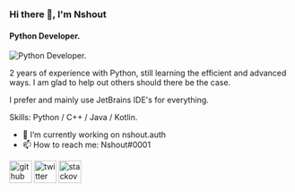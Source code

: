 ### Hi there 👋, I'm Nshout
#### Python Developer.
![Python Developer.](https://cdn.discordapp.com/attachments/1010909991147929613/1013458867759370290/Banner1.png?size=4096)

2 years of experience with Python, still learning the efficient and advanced ways. 
I am glad to help out others should there be the case.

I prefer and mainly use JetBrains IDE's for everything.

Skills: Python / C++ / Java / Kotlin.

- 🔭 I’m currently working on nshout.auth 
- 📫 How to reach me: Nshout#0001 


[<img src='https://cdn.jsdelivr.net/npm/simple-icons@3.0.1/icons/github.svg' alt='github' height='40'>](https://github.com/Nshout)  [<img src='https://cdn.jsdelivr.net/npm/simple-icons@3.0.1/icons/twitter.svg' alt='twitter' height='40'>](https://twitter.com/nshout99)  [<img src='https://cdn.jsdelivr.net/npm/simple-icons@3.0.1/icons/stackoverflow.svg' alt='stackoverflow' height='40'>](https://stackoverflow.com/users/17323149)  

